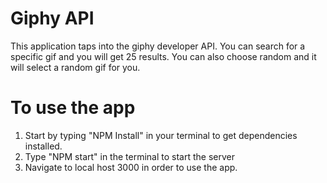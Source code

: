 # Giphy API

This application taps into the giphy developer API. You can search for a specific gif and you will get 25 results. You can also choose random and it will select a random gif for you. 

# To use the app

1. Start by typing "NPM Install" in your terminal to get dependencies installed.
2. Type "NPM start" in the terminal to start the server
3. Navigate to local host 3000 in order to use the app.


